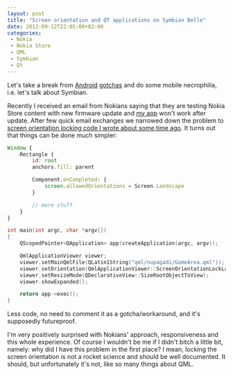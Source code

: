 ```yaml
---
layout: post
title: "Screen orientation and QT applications on Symbian Belle"
date: 2012-09-12T22:05:00+02:00
categories:
 - Nokia
 - Nokia Store
 - QML
 - Symbian
 - Qt
---
```


Let's take a break from [Android](/blog/2012/08/30/custom-scrollbar-graphics-in-android) [gotchas](/blog/2012/09/05/android-sharedpreferences-gotcha) and do some mobile necrophilia, i.e. let's talk about Symbian.

Recently I received an email from Nokians saying that they are testing Nokia Store content with new firmware update and [my app](http://store.ovi.com/content/219800) won't work after update. After few quick email exchanges we narrowed down the problem to [screen orientation locking code I wrote about some time ago](/blog/2012/05/30/qml-applications-on-nokia-belle). It turns out that things can be done much simpler:

``` js
Window {
    Rectangle {
        id: root
        anchors.fill: parent

        Component.onCompleted: {
            screen.allowedOrientations = Screen.Landscape
        }

        // more stuff
    }
}
```

``` c++
int main(int argc, char *argv[])
{
    QScopedPointer<QApplication> app(createApplication(argc, argv));

    QmlApplicationViewer viewer;
    viewer.setMainQmlFile(QLatin1String("qml/nupagadi/GameArea.qml"));
    viewer.setOrientation(QmlApplicationViewer::ScreenOrientationLockLandscape);
    viewer.setResizeMode(QDeclarativeView::SizeRootObjectToView);
    viewer.showExpanded();

    return app->exec();
}
```

Less code, no need to comment it as a gotcha/workaround, and it's supposedly futureproof.

I'm very positively surprised with Nokians' approach, responsiveness and this whole experience. Of course I wouldn't be me if I didn't bitch a little bit, namely: why did I have this problem in the first place? I mean, locking the screen orientation is not a rocket science and should be well documented. It should, but unfortunately it's not, like so many things about QML.
